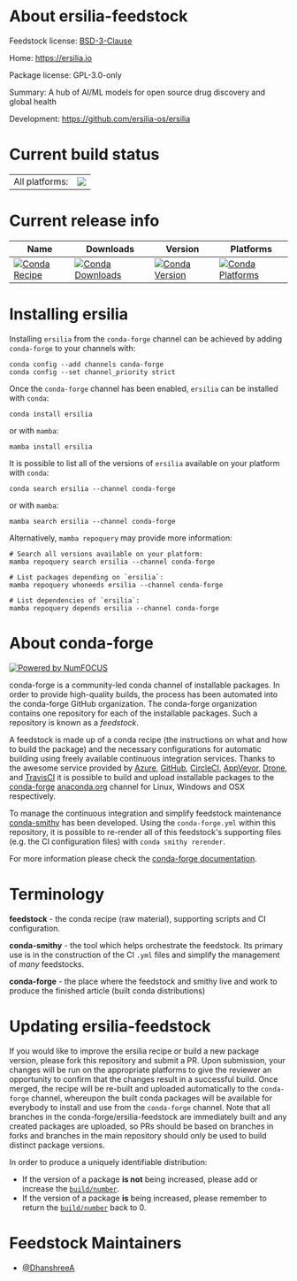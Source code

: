 About ersilia-feedstock
=======================

Feedstock license: [BSD-3-Clause](https://github.com/conda-forge/ersilia-feedstock/blob/main/LICENSE.txt)

Home: https://ersilia.io

Package license: GPL-3.0-only

Summary: A hub of AI/ML models for open source drug discovery and global health

Development: https://github.com/ersilia-os/ersilia

Current build status
====================


<table><tr><td>All platforms:</td>
    <td>
      <a href="https://dev.azure.com/conda-forge/feedstock-builds/_build/latest?definitionId=22527&branchName=main">
        <img src="https://dev.azure.com/conda-forge/feedstock-builds/_apis/build/status/ersilia-feedstock?branchName=main">
      </a>
    </td>
  </tr>
</table>

Current release info
====================

| Name | Downloads | Version | Platforms |
| --- | --- | --- | --- |
| [![Conda Recipe](https://img.shields.io/badge/recipe-ersilia-green.svg)](https://anaconda.org/conda-forge/ersilia) | [![Conda Downloads](https://img.shields.io/conda/dn/conda-forge/ersilia.svg)](https://anaconda.org/conda-forge/ersilia) | [![Conda Version](https://img.shields.io/conda/vn/conda-forge/ersilia.svg)](https://anaconda.org/conda-forge/ersilia) | [![Conda Platforms](https://img.shields.io/conda/pn/conda-forge/ersilia.svg)](https://anaconda.org/conda-forge/ersilia) |

Installing ersilia
==================

Installing `ersilia` from the `conda-forge` channel can be achieved by adding `conda-forge` to your channels with:

```
conda config --add channels conda-forge
conda config --set channel_priority strict
```

Once the `conda-forge` channel has been enabled, `ersilia` can be installed with `conda`:

```
conda install ersilia
```

or with `mamba`:

```
mamba install ersilia
```

It is possible to list all of the versions of `ersilia` available on your platform with `conda`:

```
conda search ersilia --channel conda-forge
```

or with `mamba`:

```
mamba search ersilia --channel conda-forge
```

Alternatively, `mamba repoquery` may provide more information:

```
# Search all versions available on your platform:
mamba repoquery search ersilia --channel conda-forge

# List packages depending on `ersilia`:
mamba repoquery whoneeds ersilia --channel conda-forge

# List dependencies of `ersilia`:
mamba repoquery depends ersilia --channel conda-forge
```


About conda-forge
=================

[![Powered by
NumFOCUS](https://img.shields.io/badge/powered%20by-NumFOCUS-orange.svg?style=flat&colorA=E1523D&colorB=007D8A)](https://numfocus.org)

conda-forge is a community-led conda channel of installable packages.
In order to provide high-quality builds, the process has been automated into the
conda-forge GitHub organization. The conda-forge organization contains one repository
for each of the installable packages. Such a repository is known as a *feedstock*.

A feedstock is made up of a conda recipe (the instructions on what and how to build
the package) and the necessary configurations for automatic building using freely
available continuous integration services. Thanks to the awesome service provided by
[Azure](https://azure.microsoft.com/en-us/services/devops/), [GitHub](https://github.com/),
[CircleCI](https://circleci.com/), [AppVeyor](https://www.appveyor.com/),
[Drone](https://cloud.drone.io/welcome), and [TravisCI](https://travis-ci.com/)
it is possible to build and upload installable packages to the
[conda-forge](https://anaconda.org/conda-forge) [anaconda.org](https://anaconda.org/)
channel for Linux, Windows and OSX respectively.

To manage the continuous integration and simplify feedstock maintenance
[conda-smithy](https://github.com/conda-forge/conda-smithy) has been developed.
Using the ``conda-forge.yml`` within this repository, it is possible to re-render all of
this feedstock's supporting files (e.g. the CI configuration files) with ``conda smithy rerender``.

For more information please check the [conda-forge documentation](https://conda-forge.org/docs/).

Terminology
===========

**feedstock** - the conda recipe (raw material), supporting scripts and CI configuration.

**conda-smithy** - the tool which helps orchestrate the feedstock.
                   Its primary use is in the construction of the CI ``.yml`` files
                   and simplify the management of *many* feedstocks.

**conda-forge** - the place where the feedstock and smithy live and work to
                  produce the finished article (built conda distributions)


Updating ersilia-feedstock
==========================

If you would like to improve the ersilia recipe or build a new
package version, please fork this repository and submit a PR. Upon submission,
your changes will be run on the appropriate platforms to give the reviewer an
opportunity to confirm that the changes result in a successful build. Once
merged, the recipe will be re-built and uploaded automatically to the
`conda-forge` channel, whereupon the built conda packages will be available for
everybody to install and use from the `conda-forge` channel.
Note that all branches in the conda-forge/ersilia-feedstock are
immediately built and any created packages are uploaded, so PRs should be based
on branches in forks and branches in the main repository should only be used to
build distinct package versions.

In order to produce a uniquely identifiable distribution:
 * If the version of a package **is not** being increased, please add or increase
   the [``build/number``](https://docs.conda.io/projects/conda-build/en/latest/resources/define-metadata.html#build-number-and-string).
 * If the version of a package **is** being increased, please remember to return
   the [``build/number``](https://docs.conda.io/projects/conda-build/en/latest/resources/define-metadata.html#build-number-and-string)
   back to 0.

Feedstock Maintainers
=====================

* [@DhanshreeA](https://github.com/DhanshreeA/)

